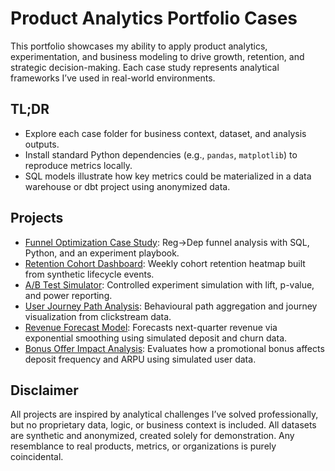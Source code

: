 # Product Analytics Portfolio Cases

This portfolio showcases my ability to apply product analytics, experimentation, and business modeling to drive growth, retention, and strategic decision-making.
Each case study represents analytical frameworks I’ve used in real-world environments.

## TL;DR
- Explore each case folder for business context, dataset, and analysis outputs.
- Install standard Python dependencies (e.g., `pandas`, `matplotlib`) to reproduce metrics locally.
- SQL models illustrate how key metrics could be materialized in a data warehouse or dbt project using anonymized data.

## Projects
- [Funnel Optimization Case Study](funnel_optimization_case/README.md):
  Reg→Dep funnel analysis with SQL, Python, and an experiment playbook.
- [Retention Cohort Dashboard](retention_cohort_dashboard/README.md):
  Weekly cohort retention heatmap built from synthetic lifecycle events.
- [A/B Test Simulator](ab_test_simulator/README.md):
  Controlled experiment simulation with lift, p-value, and power reporting.
- [User Journey Path Analysis](user_journey_path_analysis/README.md):
  Behavioural path aggregation and journey visualization from clickstream data.
- [Revenue Forecast Model](revenue_forecast_model/README.md):
  Forecasts next-quarter revenue via exponential smoothing using simulated deposit and churn data.
- [Bonus Offer Impact Analysis](#bonus-offer-impact-analysis):
  Evaluates how a promotional bonus affects deposit frequency and ARPU using simulated user data.

## Disclaimer
All projects are inspired by analytical challenges I’ve solved professionally, but no proprietary data, logic, or business context is included.
All datasets are synthetic and anonymized, created solely for demonstration.
Any resemblance to real products, metrics, or organizations is purely coincidental.
